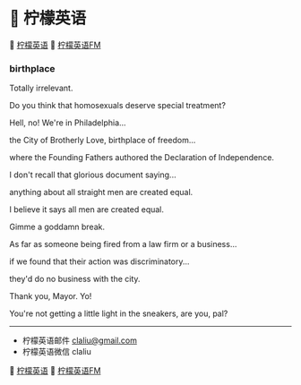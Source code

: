 # 🍋 柠檬英语

🍋 [柠檬英语](http://www.qin.me/)
🍋 [柠檬英语FM](http://www.qin.me/fm.html)

### birthplace

Totally irrelevant.

Do you think that homosexuals deserve special treatment?

Hell, no!  We're in Philadelphia...

the City of Brotherly Love, birthplace of freedom...

where the Founding Fathers authored the Declaration of Independence.

I don't recall that glorious document saying...

anything about all straight men are created equal.

I believe it says all men are created equal.

Gimme a goddamn break.

As far as someone being fired from a law firm or a business...

if we found that their action was discriminatory...

they'd do no business with the city.

Thank you, Mayor.  Yo!

You're not getting a little light in the sneakers, are you, pal?

***

* 柠檬英语邮件 claliu@gmail.com
* 柠檬英语微信 claliu

🍋 [柠檬英语](http://www.qin.me/)
🍋 [柠檬英语FM](http://www.qin.me/fm.html)